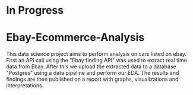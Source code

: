 # In Progress
# Ebay-Ecommerce-Analysis
This data science project aims to perform analysis on cars listed on ebay.
First an API call using the "Ebay finding API" was used to extract real time data from Ebay. 
After this we upload the extracted data to a database "Postgres" using a data pipeline and perform our EDA. 
The results and findings are then published on a report with graphs, visualizations and interpretations. 
